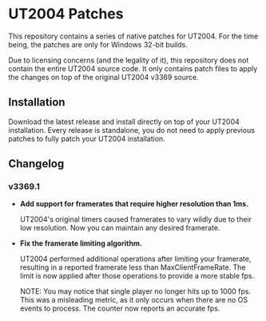 # UT2004 Patches

This repository contains a series of native patches for UT2004. For the time
being, the patches are only for Windows 32-bit builds.

Due to licensing concerns (and the legality of it), this repository does not
contain the entire UT2004 source code. It only contains patch files to apply
the changes on top of the original UT2004 v3369 source.


## Installation

Download the latest release and install directly on top of your UT2004
installation. Every release is standalone, you do not need to apply previous
patches to fully patch your UT2004 installation.


## Changelog

### v3369.1

* **Add support for framerates that require higher resolution than 1ms.**

  UT2004's original timers caused framerates to vary wildly due to their low
  resolution. Now you can maintain any desired framerate.

* **Fix the framerate limiting algorithm.**

  UT2004 performed additional operations after limiting your framerate,
  resulting in a reported framerate less than MaxClientFrameRate. The limit is
  now applied after those operations to provide a more stable fps.

  NOTE: You may notice that single player no longer hits up to 1000 fps. This
  was a misleading metric, as it only occurs when there are no OS events to
  process. The counter now reports an accurate fps.
